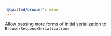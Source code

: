 ```yaml
---
'@quilted/browser': minor
---
```


Allow passing more forms of initial serialization to `BrowserResponseSerializations`
